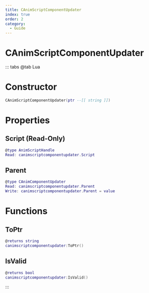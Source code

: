 ```yaml
---
title: CAnimScriptComponentUpdater
index: true
order: 2
category:
  - Guide
---
```


# CAnimScriptComponentUpdater

::: tabs
@tab Lua
# Constructor
```lua
CAnimScriptComponentUpdater(ptr --[[ string ]])
```
# Properties
## Script (Read-Only)
```lua
@type AnimScriptHandle
Read: canimscriptcomponentupdater.Script
```
## Parent 
```lua
@type CAnimComponentUpdater
Read: canimscriptcomponentupdater.Parent
Write: canimscriptcomponentupdater.Parent = value
```
# Functions
## ToPtr
```lua
@returns string
canimscriptcomponentupdater:ToPtr()
```
## IsValid
```lua
@returns bool
canimscriptcomponentupdater:IsValid()
```

:::